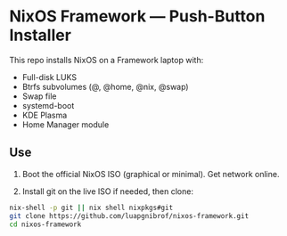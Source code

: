 # NixOS Framework — Push-Button Installer

This repo installs NixOS on a Framework laptop with:
- Full-disk LUKS
- Btrfs subvolumes (@, @home, @nix, @swap)
- Swap file
- systemd-boot
- KDE Plasma
- Home Manager module

## Use

1) Boot the official NixOS ISO (graphical or minimal). Get network online.

2) Install git on the live ISO if needed, then clone:
```bash
nix-shell -p git || nix shell nixpkgs#git
git clone https://github.com/luapgnibrof/nixos-framework.git
cd nixos-framework
